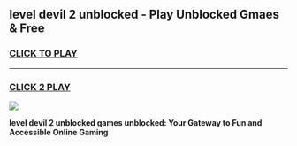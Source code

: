 
## level devil 2 unblocked - Play Unblocked Gmaes & Free
<h3>
<a href="https://news.freeplayer.one?title=level_devil_2_unblocked&ref=23F">CLICK TO PLAY</a></h3>
<hr>

<h3>
<a href="https://news.freeplayer.one?title=level_devil_2_unblocked&ref=23F">CLICK 2 PLAY</a>
  
</h3>

<a href="https://news.freeplayer.one?title=level_devil_2_unblocked&ref=23F/"><img src="https://clearcache.store/games.png"></a>


**level devil 2 unblocked games unblocked: Your Gateway to Fun and Accessible Online Gaming**
